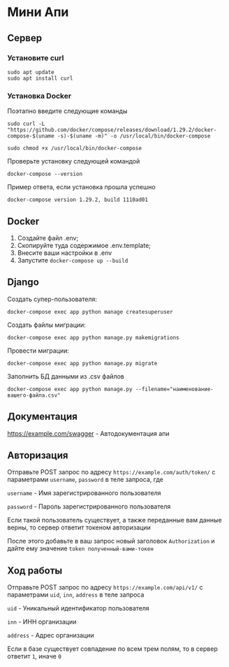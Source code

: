 # Мини Апи

## Сервер

### Установите curl
```
sudo apt update
sudo apt install curl
```
### Установка Docker
Поэтапно введите следующие команды
```
sudo curl -L "https://github.com/docker/compose/releases/download/1.29.2/docker-compose-$(uname -s)-$(uname -m)" -o /usr/local/bin/docker-compose
```
```
sudo chmod +x /usr/local/bin/docker-compose
```
Проверьте установку следующей командой
```
docker-compose --version
```
Пример ответа, если установка прошла успешно

`docker-compose version 1.29.2, build 1110ad01`

## Docker 
1. Создайте файл .env;
2. Скопируйте туда содержимое .env.template;
3. Внесите ваши настройки в .env
4. Запустите `docker-compose up --build`

## Django
Создать супер-пользователя:
```
docker-compose exec app python manage createsuperuser
```
Создать файлы миграции:
```
docker-compose exec app python manage.py makemigrations 
```
Провести миграции:
```
docker-compose exec app python manage.py migrate
```
Заполнить БД данными из .csv файлов
```
docker-compose exec app python manage.py --filename="наименование-вашего-файла.csv"
```

## Документация

https://example.com/swagger - Автодокументация апи

## Авторизация 
Отправьте POST запрос по адресу `https://example.com/auth/token/` с параметрами `username`, `password` в теле запроса, где

`username` - Имя зарегистрированного пользователя

`password` - Пароль зарегистрированного пользователя

Если такой пользователь существует, а также переданные вам данные верны, то сервер ответит токеном авторизации

После этого добавьте в ваш запрос новый заголовок `Authorization` и дайте ему значение `token полученный-вами-токен`

## Ход работы


Отправьте POST запрос по адресу `https://example.com/api/v1/` с параметрами `uid`, `inn`, `address` в теле запроса

`uid` - Уникальный идентификатор пользователя

`inn` - ИНН организации

`address` - Адрес организации

Если в базе существует совпадение по всем трем полям, то в сервер ответит `1`, иначе `0`
